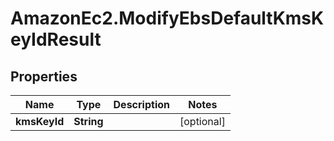 # AmazonEc2.ModifyEbsDefaultKmsKeyIdResult

## Properties

Name | Type | Description | Notes
------------ | ------------- | ------------- | -------------
**kmsKeyId** | **String** |  | [optional] 


